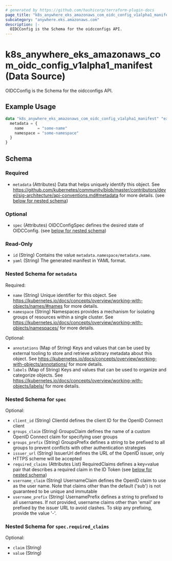 ```yaml
---
# generated by https://github.com/hashicorp/terraform-plugin-docs
page_title: "k8s_anywhere_eks_amazonaws_com_oidc_config_v1alpha1_manifest Data Source - terraform-provider-k8s"
subcategory: "anywhere.eks.amazonaws.com"
description: |-
  OIDCConfig is the Schema for the oidcconfigs API.
---
```


# k8s_anywhere_eks_amazonaws_com_oidc_config_v1alpha1_manifest (Data Source)

OIDCConfig is the Schema for the oidcconfigs API.

## Example Usage

```terraform
data "k8s_anywhere_eks_amazonaws_com_oidc_config_v1alpha1_manifest" "example" {
  metadata = {
    name      = "some-name"
    namespace = "some-namespace"
  }
}
```

<!-- schema generated by tfplugindocs -->
## Schema

### Required

- `metadata` (Attributes) Data that helps uniquely identify this object. See https://github.com/kubernetes/community/blob/master/contributors/devel/sig-architecture/api-conventions.md#metadata for more details. (see [below for nested schema](#nestedatt--metadata))

### Optional

- `spec` (Attributes) OIDCConfigSpec defines the desired state of OIDCConfig. (see [below for nested schema](#nestedatt--spec))

### Read-Only

- `id` (String) Contains the value `metadata.namespace/metadata.name`.
- `yaml` (String) The generated manifest in YAML format.

<a id="nestedatt--metadata"></a>
### Nested Schema for `metadata`

Required:

- `name` (String) Unique identifier for this object. See https://kubernetes.io/docs/concepts/overview/working-with-objects/names/#names for more details.
- `namespace` (String) Namespaces provides a mechanism for isolating groups of resources within a single cluster. See https://kubernetes.io/docs/concepts/overview/working-with-objects/namespaces/ for more details.

Optional:

- `annotations` (Map of String) Keys and values that can be used by external tooling to store and retrieve arbitrary metadata about this object. See https://kubernetes.io/docs/concepts/overview/working-with-objects/annotations/ for more details.
- `labels` (Map of String) Keys and values that can be used to organize and categorize objects. See https://kubernetes.io/docs/concepts/overview/working-with-objects/labels/ for more details.


<a id="nestedatt--spec"></a>
### Nested Schema for `spec`

Optional:

- `client_id` (String) ClientId defines the client ID for the OpenID Connect client
- `groups_claim` (String) GroupsClaim defines the name of a custom OpenID Connect claim for specifying user groups
- `groups_prefix` (String) GroupsPrefix defines a string to be prefixed to all groups to prevent conflicts with other authentication strategies
- `issuer_url` (String) IssuerUrl defines the URL of the OpenID issuer, only HTTPS scheme will be accepted
- `required_claims` (Attributes List) RequiredClaims defines a key=value pair that describes a required claim in the ID Token (see [below for nested schema](#nestedatt--spec--required_claims))
- `username_claim` (String) UsernameClaim defines the OpenID claim to use as the user name. Note that claims other than the default ('sub') is not guaranteed to be unique and immutable
- `username_prefix` (String) UsernamePrefix defines a string to prefixed to all usernames. If not provided, username claims other than 'email' are prefixed by the issuer URL to avoid clashes. To skip any prefixing, provide the value '-'.

<a id="nestedatt--spec--required_claims"></a>
### Nested Schema for `spec.required_claims`

Optional:

- `claim` (String)
- `value` (String)
